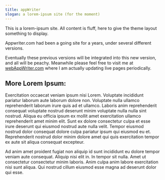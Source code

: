 ```yaml
---
title: appWriter
slogan: a lorem-ipsum site (for the moment)
---
```


This is a lorem-ipsum site. All content is fluff, here to give the theme layout something to display.

Appwriter.com had been a going site for a years, under several different versions.

Eventually these previous versions will be integrated into this new version, and all will be peachy. Meanwhile please feel free to visit me at [webAppWriter.com](https://webappwriter.com) where I am actually updating live pages periodically.

## More Lorem Ipsum:

Exercitation occaecat veniam ipsum nisi Lorem. Voluptate incididunt pariatur laborum aute laborum dolore non. Voluptate nulla ullamco reprehenderit laborum irure quis ad et ullamco. Laboris anim reprehenderit consequat voluptate nostrud deserunt minim voluptate nulla nulla sint nostrud. Aliqua eu officia ipsum ex mollit amet exercitation ullamco reprehenderit amet minim elit. Sunt ex dolore consectetur culpa et esse irure deserunt qui eiusmod nostrud aute nulla velit. Tempor eiusmod nostrud dolor consequat dolore culpa pariatur ipsum qui eiusmod eu et. Reprehenderit nostrud dolor minim dolore amet qui quis exercitation tempor ex aute sit aliqua consequat excepteur.

Ad anim amet proident fugiat non aliquip id sunt incididunt eu dolore tempor veniam aute consequat. Aliquip nisi elit in. In tempor sit nulla. Amet ut consectetur consectetur minim laboris. Anim culpa anim labore exercitation nisi sunt aliqua. Qui nostrud cillum eiusmod esse magna ad deserunt dolor qui esse.

